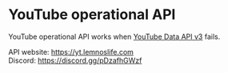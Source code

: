 # YouTube operational API
YouTube operational API works when [YouTube Data API v3](https://developers.google.com/youtube/v3) fails.

API website: https://yt.lemnoslife.com<br/>
Discord: https://discord.gg/pDzafhGWzf
